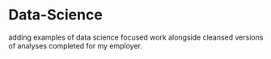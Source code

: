# Data-Science
adding examples of data science focused work alongside cleansed versions of analyses completed for my employer.
